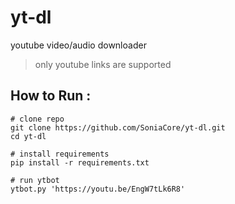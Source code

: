 # yt-dl
youtube video/audio downloader


> only youtube links are supported

## How to Run :
```
# clone repo
git clone https://github.com/SoniaCore/yt-dl.git
cd yt-dl

# install requirements
pip install -r requirements.txt
```
```
# run ytbot
ytbot.py 'https://youtu.be/EngW7tLk6R8'
```
